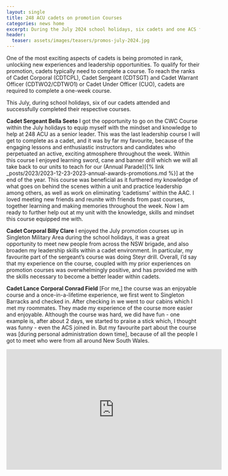 ```yaml
---
layout: single
title: 248 ACU cadets on promotion Courses
categories: news home
excerpt: During the July 2024 school holidays, six cadets and one ACS from 248 ACU attended the NSW Brigade Promotion Courses
header:
  teaser: assets/images/teasers/promos-july-2024.jpg
---
```


One of the most exciting aspects of cadets is being promoted in rank, unlocking new experiences and leadership opportunities. To qualify for their promotion, cadets typically need to complete a course. To reach the ranks of Cadet Corporal (CDTCPL), Cadet Sergeant (CDTSGT) and Cadet Warrant Officer (CDTWO2/CDTWO1) or Cadet Under Officer (CUO), cadets are required to complete a one-week course. 

This July, during school holidays, six of our cadets attended and successfully completed their respective courses. 

**Cadet Sergeant Bella Seeto**
I got the opportunity to go on the CWC Course within the July holidays to equip myself with the mindset and knowledge to help at 248 ACU as a senior leader. This was the last leadership course I will get to complete as a cadet, and it was by far my favourite, because of the engaging lessons and enthusiastic instructors and candidates who perpetuated an active, exciting atmosphere throughout the week. Within this course I enjoyed learning sword, cane and banner drill which we will all take back to our units to teach for our (Annual Parade)[{% link _posts/2023/2023-12-23-2023-annual-awards-promotions.md %}] at the end of the year. This course was beneficial as it furthered my knowledge of what goes on behind the scenes within a unit and practice leadership among others, as well as work on eliminating ‘cadetisms’ within the AAC. I loved meeting new friends and reunite with friends from past courses, together learning and making memories throughout the week. Now I am ready to further help out at my unit with the knowledge, skills and mindset this course equipped me with.

**Cadet Corporal Billy Clare**
I enjoyed the July promotion courses up in Singleton Military Area during the school holidays, it was a great opportunity to meet new people from across the NSW brigade, and also broaden my leadership skills within a cadet environment. In particular, my favourite part of the sergeant’s course was doing Steyr drill. Overall, I’d say that my experience on the course, coupled with my prior experiences on promotion courses was overwhelmingly positive, and has provided me with the skills necessary to become a better leader within cadets. 

**Cadet Lance Corporal Conrad Field**
[For me,] the course was an enjoyable course and a once-in-a-lifetime experience, we first went to Singleton Barracks and checked in. After checking in we went to our cabins which I met my roommates. They made my experience of the course more easier and enjoyable. Although the course was hard, we did have fun - one example is, after about 2 days, we started to praise a stick which, I thought was funny - even the ACS joined in. But my favourite part about the course was [during personal administration down time], because of all the people I got to meet who were from all around New South Wales. 


<iframe src="https://www.facebook.com/plugins/video.php?height=314&href=https%3A%2F%2Fwww.facebook.com%2FAusArmyCadetsNSW%2Fvideos%2F988751552980792%2F&show_text=false&width=560&t=0" width="560" height="314" style="border:none;overflow:hidden" scrolling="no" frameborder="0" allowfullscreen="true" allow="autoplay; clipboard-write; encrypted-media; picture-in-picture; web-share" allowFullScreen="true"></iframe>